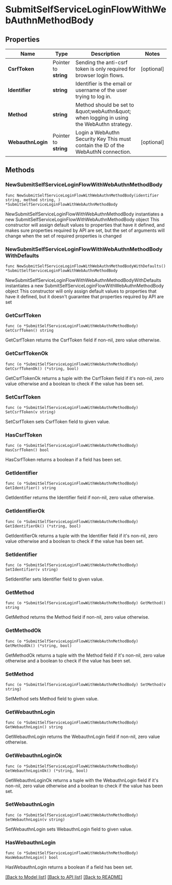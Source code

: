 # SubmitSelfServiceLoginFlowWithWebAuthnMethodBody

## Properties

Name | Type | Description | Notes
------------ | ------------- | ------------- | -------------
**CsrfToken** | Pointer to **string** | Sending the anti-csrf token is only required for browser login flows. | [optional] 
**Identifier** | **string** | Identifier is the email or username of the user trying to log in. | 
**Method** | **string** | Method should be set to \&quot;webAuthn\&quot; when logging in using the WebAuthn strategy. | 
**WebauthnLogin** | Pointer to **string** | Login a WebAuthn Security Key  This must contain the ID of the WebAuthN connection. | [optional] 

## Methods

### NewSubmitSelfServiceLoginFlowWithWebAuthnMethodBody

`func NewSubmitSelfServiceLoginFlowWithWebAuthnMethodBody(identifier string, method string, ) *SubmitSelfServiceLoginFlowWithWebAuthnMethodBody`

NewSubmitSelfServiceLoginFlowWithWebAuthnMethodBody instantiates a new SubmitSelfServiceLoginFlowWithWebAuthnMethodBody object
This constructor will assign default values to properties that have it defined,
and makes sure properties required by API are set, but the set of arguments
will change when the set of required properties is changed

### NewSubmitSelfServiceLoginFlowWithWebAuthnMethodBodyWithDefaults

`func NewSubmitSelfServiceLoginFlowWithWebAuthnMethodBodyWithDefaults() *SubmitSelfServiceLoginFlowWithWebAuthnMethodBody`

NewSubmitSelfServiceLoginFlowWithWebAuthnMethodBodyWithDefaults instantiates a new SubmitSelfServiceLoginFlowWithWebAuthnMethodBody object
This constructor will only assign default values to properties that have it defined,
but it doesn't guarantee that properties required by API are set

### GetCsrfToken

`func (o *SubmitSelfServiceLoginFlowWithWebAuthnMethodBody) GetCsrfToken() string`

GetCsrfToken returns the CsrfToken field if non-nil, zero value otherwise.

### GetCsrfTokenOk

`func (o *SubmitSelfServiceLoginFlowWithWebAuthnMethodBody) GetCsrfTokenOk() (*string, bool)`

GetCsrfTokenOk returns a tuple with the CsrfToken field if it's non-nil, zero value otherwise
and a boolean to check if the value has been set.

### SetCsrfToken

`func (o *SubmitSelfServiceLoginFlowWithWebAuthnMethodBody) SetCsrfToken(v string)`

SetCsrfToken sets CsrfToken field to given value.

### HasCsrfToken

`func (o *SubmitSelfServiceLoginFlowWithWebAuthnMethodBody) HasCsrfToken() bool`

HasCsrfToken returns a boolean if a field has been set.

### GetIdentifier

`func (o *SubmitSelfServiceLoginFlowWithWebAuthnMethodBody) GetIdentifier() string`

GetIdentifier returns the Identifier field if non-nil, zero value otherwise.

### GetIdentifierOk

`func (o *SubmitSelfServiceLoginFlowWithWebAuthnMethodBody) GetIdentifierOk() (*string, bool)`

GetIdentifierOk returns a tuple with the Identifier field if it's non-nil, zero value otherwise
and a boolean to check if the value has been set.

### SetIdentifier

`func (o *SubmitSelfServiceLoginFlowWithWebAuthnMethodBody) SetIdentifier(v string)`

SetIdentifier sets Identifier field to given value.


### GetMethod

`func (o *SubmitSelfServiceLoginFlowWithWebAuthnMethodBody) GetMethod() string`

GetMethod returns the Method field if non-nil, zero value otherwise.

### GetMethodOk

`func (o *SubmitSelfServiceLoginFlowWithWebAuthnMethodBody) GetMethodOk() (*string, bool)`

GetMethodOk returns a tuple with the Method field if it's non-nil, zero value otherwise
and a boolean to check if the value has been set.

### SetMethod

`func (o *SubmitSelfServiceLoginFlowWithWebAuthnMethodBody) SetMethod(v string)`

SetMethod sets Method field to given value.


### GetWebauthnLogin

`func (o *SubmitSelfServiceLoginFlowWithWebAuthnMethodBody) GetWebauthnLogin() string`

GetWebauthnLogin returns the WebauthnLogin field if non-nil, zero value otherwise.

### GetWebauthnLoginOk

`func (o *SubmitSelfServiceLoginFlowWithWebAuthnMethodBody) GetWebauthnLoginOk() (*string, bool)`

GetWebauthnLoginOk returns a tuple with the WebauthnLogin field if it's non-nil, zero value otherwise
and a boolean to check if the value has been set.

### SetWebauthnLogin

`func (o *SubmitSelfServiceLoginFlowWithWebAuthnMethodBody) SetWebauthnLogin(v string)`

SetWebauthnLogin sets WebauthnLogin field to given value.

### HasWebauthnLogin

`func (o *SubmitSelfServiceLoginFlowWithWebAuthnMethodBody) HasWebauthnLogin() bool`

HasWebauthnLogin returns a boolean if a field has been set.


[[Back to Model list]](../README.md#documentation-for-models) [[Back to API list]](../README.md#documentation-for-api-endpoints) [[Back to README]](../README.md)


